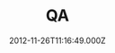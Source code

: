 ---
date: 2012-11-26T11:16:49.000Z
title: QA
latitude: 51.51783032065783
longitude: -0.07787600317232315
url: http://www.qa.com
category: checkin
---